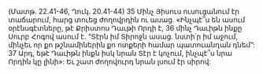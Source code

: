 (Մատթ. 22.41-46, Ղուկ. 20.41-44)
35 Մինչ Յիսուս ուսուցանում էր տաճարում, հարց տուեց ժողովրդին ու ասաց. «Ինչպէ՞ս են ասում օրէնսգէտները, թէ Քրիստոս Դաւթի Որդի է, 36 մինչ Դաւիթն ինքը Սուրբ Հոգով ասում է. “Տէրն իմ Տիրոջն ասաց. նստի՛ր իմ աջում, մինչեւ որ քո թշնամիներին քո ոտքերի համար պատուանդան դնեմ”: 37 Արդ, եթէ Դաւիթն ինքն իսկ նրան Տէր է կոչում, ինչպէ՞ս նրա Որդին կը լինի»: Եւ շատ ժողովուրդ նրան լսում էր սիրով:
